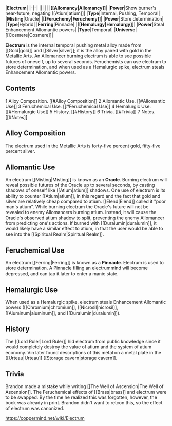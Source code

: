 |**Electrum**|
|-|-|
|||
||
|**[[Allomancy\|Allomancy]]**|
|**Power**|Show burner's near-future, negating [[Atium\|atium]]|
|**Type**|Internal, Pushing, Temporal|
|**Misting**|Oracle|
|**[[Feruchemy\|Feruchemy]]**|
|**Power**|Store determination|
|**Type**|Hybrid|
|**Ferring**|Pinnacle|
|**[[Hemalurgy\|Hemalurgy]]**|
|**Power**|Steal Enhancement Allomantic powers|
|**Type**|Temporal|
|**Universe**|[[Cosmere\|Cosmere]]|

**Electrum** is the internal temporal pushing metal alloy made from [[Gold\|gold]] and [[Silver\|silver]]; it is the alloy paired with gold in the Metallic Arts. An Allomancer burning electrum is able to see possible futures of oneself, up to several seconds. Feruchemists can use electrum to store determination, and when used as a Hemalurgic spike, electrum steals Enhancement Allomantic powers.

## Contents

1 Alloy Composition. [[#Alloy Composition]] 
2 Allomantic Use. [[#Allomantic Use]] 
3 Feruchemical Use. [[#Feruchemical Use]] 
4 Hemalurgic Use. [[#Hemalurgic Use]] 
5 History. [[#History]] 
6 Trivia. [[#Trivia]] 
7 Notes. [[#Notes]] 


## Alloy Composition
The electrum used in the Metallic Arts is forty-five percent gold, fifty-five percent silver.

## Allomantic Use
An electrum [[Misting\|Misting]] is known as an **Oracle**. Burning electrum will reveal possible futures of the Oracle up to several seconds, by casting shadows of oneself like [[Atium\|atium]] shadows. One use of electrum is its ability to counter [[Atium\|atium]], in this regard and the fact that gold and silver are relatively cheap compared to atium. [[Elend\|Elend]] called it "poor man's atium".
While burning electrum the Oracle's future will not be revealed to enemy Allomancers burning atium. Instead, it will cause the Oracle's observed atium shadow to split, preventing the enemy Allomancer from predicting one's actions.
If burned with [[Duralumin\|duralumin]], it would likely have a similar effect to atium, in that the user would be able to see into the [[Spiritual Realm\|Spiritual Realm]].

## Feruchemical Use
An electrum [[Ferring\|Ferring]] is known as a **Pinnacle**. Electrum is used to store determination. A Pinnacle filling an electrummind will become depressed, and can tap it later to enter a manic state.

## Hemalurgic Use
When used as a Hemalurgic spike, electrum steals Enhancement Allomantic powers ([[Chromium\|chromium]], [[Nicrosil\|nicrosil]], [[Aluminum\|aluminum]], and [[Duralumin\|duralumin]]).

## History
The [[Lord Ruler\|Lord Ruler]] hid electrum from public knowledge since it would completely destroy the value of atium and the system of atium economy. Vin later found descriptions of this metal on a metal plate in the [[Urteau\|Urteau]] [[Storage cavern\|storage cavern]].

## Trivia
Brandon made a mistake while writing [[The Well of Ascension\|The Well of Ascension]]. The Feruchemical effects of [[Brass\|brass]] and electrum were to be swapped. By the time he realized this was forgotten, however, the book was already in print. Brandon didn't want to retcon this, so the effect of electrum was canonized.


https://coppermind.net/wiki/Electrum